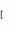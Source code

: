 [<!DOCTYPE html>
<html lang="pt-BR">
<head>
    <meta charset="UTF-8">
    <meta name="viewport" content="width=device-width, initial-scale=1.0">
    <title>josé carpinteiro</title>
    <style>
        body {a
            font-family: Arial, sans-serif;
            margin: 0;
            padding: 0;
        }

        header {
            text-align: center;
            padding: 20px;
            background-color: #333366;
            border-bottom: 3px solid #444488;
        }

        main {
            padding: 20px;
            text-align: center;
        }

        .item {
            margin: 20px;
            padding: 15px;
            background-color: #444488;
            border-radius: 10px;
            display: inline-block;
            cursor: pointer;
        }

        .item:hover {
            background-color: #5555aa;
        }

        .details {
            display: none;
            margin-top: 20px;
            padding: 20px;
            background-color: #333366;
            border-radius: 10px;
        }

        .details.active {
            display: block;
        }

        footer {
            text-align: center;
            padding: 10px;
            background-color: #333366;
            border-top: 3px solid #444488;
            position: fixed;
            bottom: 0;
            width: 100%;
        }
    </style>
</head>
<body>
    <header>
        <h1>josé carpinteiro</h1>
    </header>
    <main>
        <!-- ITEM DA PÁ COM BOTÃO SOBRE A IMAGEM -->
        <div class="item" onclick="showDetails('pa')">
            <div style="position: relative; display: inline-block;">
                <img src="https://upload.wikimedia.org/wikipedia/commons/7/7f/Skovl.jpg" alt="Foto da Pá" style="width: 150px; height: auto; border-radius: 10px;">
                <!-- BOTÃO SOBRE A IMAGEM -->
                <button onclick="testarProduto('video-pa'); event.stopPropagation();" style="position: absolute; top: 5px; left: 5px; background-color: #ffcc00; border: none; padding: 5px 10px; border-radius: 5px; cursor: pointer;">
                    Testar produto
                </button>
            </div>
            <h2>Pá - R$20</h2>
            <p>Clique para comprar</p>
        </div>

        <!-- ITEM DO MARTELO (SEM ALTERAÇÕES) -->
        <div class="item" onclick="showDetails('martelo')">
            <button onclick="alert('Testando o Martelo!'); event.stopPropagation();">Testando os produtos</button>
            <h2>Martelo - R$30</h2>
            <img src="https://thumbs.dreamstime.com/b/martelo-sujo-isolado-75049700.jpg" alt="Foto do Martelo" style="width: 150px; height: auto; border-radius: 10px;">
            <p>Clique para comprar</p>
        </div>

        <!-- DETALHES DA PÁ -->
        <div id="pa" class="details">
            <h2>Detalhes da Pá</h2>
            <p>Preço: R$20</p>
            <p>Descrição: Pá de alta qualidade para carpinteiros.</p>
             <!-- BOTÃO DE COMPRA -->
<button onclick="abrirCompraZoada()" style="
background-color: #ffcc00;
color: #000;
font-weight: bold;
border: none;
padding: 10px 20px;
margin-top: 10px;
border-radius: 8px;
cursor: pointer;
">
Comprar via Pix
</button>



            <!-- VÍDEO ESCONDIDO (YouTube) -->
<div id="video-pa" style="display: none; margin-top: 15px;">
    <iframe width="320" height="240" 
            src="https://www.youtube.com/embed/oLziHcjvHBI" 
            title="Vídeo engraçado com pá" 
            frameborder="0" 
            allow="accelerometer; autoplay; clipboard-write; encrypted-media; gyroscope; picture-in-picture" 
            allowfullscreen>
    </iframe>
</div>


            <button onclick="hideDetails()">Fechar</button>
        </div>

        <!-- DETALHES DO MARTELO -->
        <div id="martelo" class="details">
            <h2>Detalhes do Martelo</h2>
            <p>Preço: R$30</p>
            <p>Descrição: Martelo resistente para trabalhos pesados.</p>
            <p>pix do pai: 140.250.699-62</p>
            <button onclick="hideDetails()">Fechar</button>
        </div>
    </main>
    <footer>
        <p>&copy; site do josé brabo car<b>pinto</b>eiro</p>
    </footer>

    <!-- SCRIPTS -->
    <script>
        function showDetails(itemId) {
            const details = document.querySelectorAll('.details');
            details.forEach(detail => detail.classList.remove('active'));

            document.getElementById(itemId).classList.add('active');
        }

        function hideDetails() {
            const details = document.querySelectorAll('.details');
            details.forEach(detail => detail.classList.remove('active'));

            // Esconde e reseta vídeos também
            const videos = document.querySelectorAll('.details video');
            videos.forEach(video => {
                video.pause();
                video.currentTime = 0;
                video.parentElement.style.display = 'none';
            });
        }

        function testarProduto(videoId) {
            const video = document.getElementById(videoId);
            if (video) {
                video.style.display = 'block';
            }
        }

        function abrirCompraZoada() {
    window.open("https://www.youtube.com/watch?v=L8OesNa-pkA", "_blank");
}



    </script>
</body>
</html>
](https://srcria.github.io/loja-do-carpinteiro-2/)
